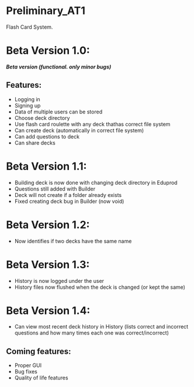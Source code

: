 # Preliminary_AT1
Flash Card System.

# Beta Version 1.0:
***Beta version (functional. only minor bugs)***

## Features:

- Logging in
- Signing up
- Data of multiple users can be stored
- Choose deck directory
- Use flash card roulette with any deck thathas correct file system
- Can create deck (automatically in correct file system)
- Can add questions to deck
- Can share decks

# Beta Version 1.1:

- Building deck is now done with changing deck directory in Eduprod
- Questions still added with Builder
- Deck will not create if a folder already exists
- Fixed creating deck bug in Builder (now void)

# Beta Version 1.2:

- Now identifies if two decks have the same name

# Beta Version 1.3:

- History is now logged under the user
- History files now flushed when the deck is changed (or kept the same)

# Beta Version 1.4:

- Can view most recent deck history in History 
    (lists correct and incorrect questions and how many times each one was correct/incorrect)

## Coming features:
- Proper GUI
- Bug fixes
- Quality of life features
